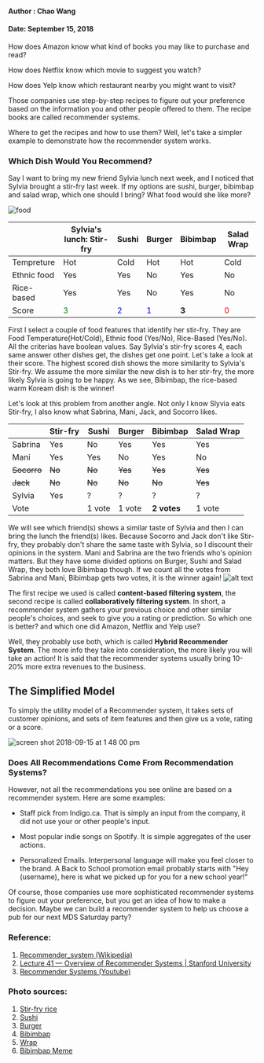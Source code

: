 #### Author : Chao Wang
#### Date: September 15, 2018



How does Amazon know what kind of books you may like to purchase and read?

How does Netflix know which movie to suggest you watch?

How does Yelp know which restaurant nearby you might want to visit?

Those companies use step-by-step recipes to figure out your preference based on the information you and other people offered to them. The recipe books are called recommender systems.

Where to get the recipes and how to use them? Well, let's take a simpler example to demonstrate how the recommender system works.






### Which Dish Would You Recommend?

Say I want to bring my new friend Sylvia lunch next week, and I noticed that Sylvia brought a stir-fry last week. If my options are sushi, burger, bibimbap and salad wrap, which one should I bring? What food would she like more?

![food](https://media.github.ubc.ca/user/1635/files/6861e044-b8e6-11e8-8e6f-37c4a512cd78)


|  |Sylvia's lunch: Stir-fry | Sushi | Burger | Bibimbap | Salad Wrap |
|---|---|---|---|---|---|
| Tempreture| Hot | Cold | Hot | Hot | Cold |
| Ethnic food| Yes | Yes | No | Yes | No |
| Rice-based| Yes |  Yes | No | Yes | No |
| Score | <span style="color:green">3 </span>| <span style="color:blue"> 2 </span> | <span style="color:blue"> 1 </span> | **3** | <span style="color:red">0 </span>|

First I select a couple of food features that identify her stir-fry. They are Food Temperature(Hot/Cold), Ethnic food (Yes/No), Rice-Based (Yes/No). All the criterias have boolean values. Say Sylvia's stir-fry scores 4, each same answer other dishes get, the dishes get one point. Let's take a look at their score. The highest scored dish shows the more similarity to Sylvia's Stir-fry. We assume the more similar the new dish is to her stir-fry, the more likely Sylvia is going to be happy. As we see, Bibimbap, the rice-based warm Koream dish is the winner!


Let's look at this problem from another angle. Not only I know Slyvia eats Stir-fry, I also know what Sabrina, Mani, Jack, and Socorro likes.

|   | Stir-fry| Sushi | Burger |Bibimbap | Salad Wrap |
|---|---|---|---|---|---|
|Sabrina|Yes | No | Yes | Yes| Yes |
|Mani| Yes |Yes | No| Yes | No |
|~~Socorro~~| ~~No~~| ~~No~~ | ~~Yes~~| ~~Yes~~ | ~~Yes~~ |
|~~Jack~~ | ~~No~~ | ~~No~~ | ~~No~~ | ~~No~~ | ~~Yes~~ |
|Sylvia| Yes |?|?|?|?|
|Vote | |1 vote | 1 vote |**2 votes** |1 vote |


We will see which friend(s) shows a similar taste of Sylvia and then I can bring the lunch the friend(s) likes.
Because Socorro and Jack don't like Stir-fry, they probably don't share the same taste with Sylvia, so I discount their opinions in the system. Mani and Sabrina are the two friends who's opinion matters. But they have some divided options on Burger, Sushi and Salad Wrap, they both love Bibimbap though. If we count all the votes from Sabrina and Mani, Bibimbap gets two votes, it is the winner again!
![alt text](https://encrypted-tbn0.gstatic.com/images?q=tbn:ANd9GcSksMv4qcb1_xm12zwyYLY0z2oVn4sb8V7lsuUBOIiShSZYHwEM)



The first recipe we used is called **content-based filtering system**, the second recipe is called **collaboratively filtering system**.
In short, a recommender system gathers your previous choice and other similar people's choices, and seek to give you a rating or prediction. So which one is better? and which one did Amazon, Netflix and Yelp use?

Well, they probably use both, which is called **Hybrid Recommender System**. The more info they take into consideration, the more likely you will take an action! It is said that the recommender systems usually bring 10-20% more extra revenues to the business.


## The Simplified Model

To simply the utility model of a Recommender system, it takes sets of customer opinions, and sets of item features and then give us a vote, rating or a score.

![screen shot 2018-09-15 at 1 48 00 pm](https://media.github.ubc.ca/user/1635/files/04ab8d04-b8ee-11e8-92e1-7d62a826c4e2)





### Does All Recommendations Come From Recommendation Systems?

However, not all the recommendations you see online are based on a recommender system. Here are some examples:

* Staff pick from Indigo.ca. That is simply an input from the company, it did not use your or other people's input.

* Most popular indie songs on Spotify. It is simple aggregates of the user actions.

* Personalized Emails. Interpersonal language will make you feel closer to the brand. A Back to School promotion email probably starts with "Hey (username), here is what we picked up for you for a new school year!"


Of course, those companies use more sophisticated recommender systems to figure out your preference, but you get an idea of how to make a decision. Maybe we can build a recommender system to help us choose a pub for our next MDS Saturday party?




### Reference:
1. [Recommender_system (Wikipedia)](https://en.wikipedia.org/wiki/Recommender_system)
2. [Lecture 41 — Overview of Recommender Systems | Stanford University](https://www.youtube.com/watch?v=1JRrCEgiyHM)
3. [Recommender Systems (Youtube)](https://www.youtube.com/watch?v=Eeg1DEeWUjA)

### Photo sources:
1. [Stir-fry rice](http://assets.kraftfoods.com/recipe_images/opendeploy/508968_1_1_retail-c652c0f882363f96444f291e789202b8058b650e_642x428.jpg)
2. [Sushi](https://img.grouponcdn.com/deal/5nqMiaVPQsLESRWCmMxPNQ/shutterstock_124581196-1500x900.jpg/v1/c700x420.jpg)
3. [Burger](https://www.seriouseats.com/recipes/images/2015/07/20150728-homemade-whopper-food-lab-35-1500x1125.jpg)
4. [Bibimbap](https://upload.wikimedia.org/wikipedia/commons/thumb/4/44/Dolsot-bibimbap.jpg/1200px-Dolsot-bibimbap.jpg)
5. [Wrap](https://spicedblog.com/wp-content/uploads/2016/03/Thai-Peanut-Wraps4-600x400.jpg)
6. [Bibimbap Meme](https://encrypted-tbn0.gstatic.com/images?q=tbn:ANd9GcSksMv4qcb1_xm12zwyYLY0z2oVn4sb8V7lsuUBOIiShSZYHwEM)
